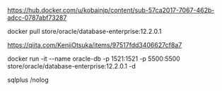 
https://hub.docker.com/u/kobainjp/content/sub-57ca2017-7067-462b-adcc-0787abf73287

docker pull store/oracle/database-enterprise:12.2.0.1

https://qiita.com/KenjiOtsuka/items/97517fdd3406627cf8a7

docker run -it --name oracle-db -p 1521:1521 -p 5500:5500 store/oracle/database-enterprise:12.2.0.1 -d

sqlplus /nolog
